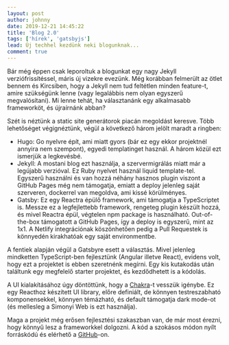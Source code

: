 ```yaml
---
layout: post
author: johnny
date: 2019-12-21 14:45:22
title: 'Blog 2.0'
tags: ['hírek', 'gatsbyjs']
lead: Új techhel kezdünk neki blogunknak...
comment: true
---
```


Bár még éppen csak leporoltuk a blogunkat egy nagy Jekyll verziófrissítéssel, máris új vizekre evezünk. Még korábban felmerült az ötlet bennem és Kircsiben, hogy a Jekyll nem tud feltétlen minden feature-t, amire szükségünk lenne (vagy legalábbis nem olyan egyszerű megvalósítani). Mi lenne tehát, ha választanánk egy alkalmasabb frameworköt, és újraírnánk abban?

Szét is néztünk a static site generátorok piacán megoldást keresve. Több lehetőséget végignéztünk, végül a következő három jelölt maradt a ringben:

- Hugo: Go nyelvre épít, ami miatt gyors (bár ez egy ekkor projektnél annyira nem szempont), egyedi templatinget használ. A három közül ezt ismerjük a legkevésbé.
- Jekyll: A mostani blog ezt használja, a szervermigrálás miatt már a legújabb verzióval. Ez Ruby nyelvet használ liquid template-tel. Egyszerű használni és van hozzá néhány hasznos plugin viszont a GitHub Pages még nem támogatja, emiatt a deploy jelenleg saját szerveren, dockerrel van megoldva, ami kissé körülményes.
- Gatsby: Ez egy Reactra épülő framework, ami támogatja a TypeScriptet is. Messze ez a legfejlettebb framework, rengeteg plugin készült hozzá, és mivel Reactra épül, végtelen npm package is használható. Out-of-the-box támogatott a GitHub Pages, így a deploy is egyszerű, mint az 1x1. A Netlify integrációnak köszönhetően pedig a Pull Requestek is könnyedén kirakhatóak egy saját environmentbe.

A fentiek alapján végül a Gatsbyre esett a választás. Mivel jelenleg mindketten TypeScript-ben fejlesztünk (Angular illetve React), evidens volt, hogy ezt a projektet is ebben szeretnénk megírni. Egy kis kutakodás után találtunk egy megfelelő starter projektet, és kezdődhetett is a kódolás.

A UI kialakításához úgy döntöttünk, hogy a [Chakra](https://chakra-ui.com/)-t vesszük igénybe. Ez egy Reacthoz készített UI library, előre definiált, de könnyen testreszabható komponensekkel, könnyen témázható, és default támogatja dark mode-ot (és mellesleg a Simonyi Web is ezt használja).

Maga a projekt még erősen fejlesztési szakaszban van, de már most érezni, hogy könnyű lesz a frameworkkel dolgozni. A kód a szokásos módon nyílt forráskódú és elérhető a [GitHub](https://github.com/kir-dev/blog-next)-on.
